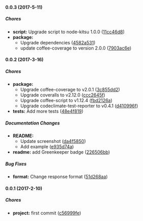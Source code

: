 #### 0.0.3 (2017-5-11)

##### Chores

* **script:** Upgrade script to node-kitsu 1.0.0 ([11cc46d8](https://github.com/lgaticaq/hubot-kitsu/commit/11cc46d84845aa64728f6ec002e87970407e80aa))
* **package:**
  * Upgrade dependencies ([4582a531](https://github.com/lgaticaq/hubot-kitsu/commit/4582a53150a9e1f05d699bf4ef8b51b5f834bf0b))
  * update coffee-coverage to version 2.0.0 ([7903ac6e](https://github.com/lgaticaq/hubot-kitsu/commit/7903ac6e6df5b6f0d048b91eac9f00278b34c9fa))

#### 0.0.2 (2017-3-16)

##### Chores

* **package:**
  * Upgrade coffee-coverage to v2.0.1 ([3c855dd2](https://github.com/lgaticaq/hubot-kitsu/commit/3c855dd21bdcd16375be7a05371f82890e276c4a))
  * Upgrade coveralls to v2.12.0 ([ccc2645f](https://github.com/lgaticaq/hubot-kitsu/commit/ccc2645fbfeb9a54094d0c46b4e7b65cce9c110e))
  * Upgrade coffee-script to v1.12.4 ([fbd2126a](https://github.com/lgaticaq/hubot-kitsu/commit/fbd2126a5e98442df2fc50486f491faa3d3fea72))
  * Upgrade codeclimate-test-reporter to v0.4.1 ([d410996f](https://github.com/lgaticaq/hubot-kitsu/commit/d410996fc3efdfac2e893c251228d72fb14f9b48))
* **tests:** Add more tests ([48e4f819](https://github.com/lgaticaq/hubot-kitsu/commit/48e4f8197d82fc7160bac13035bbd173a9caee58))

##### Documentation Changes

* **README:**
  * Update screenshot ([da4f5850](https://github.com/lgaticaq/hubot-kitsu/commit/da4f585012cb166c7b5d76f864dc3f691177264b))
  * Add example ([e935d74a](https://github.com/lgaticaq/hubot-kitsu/commit/e935d74a30e7494d0845d476133fc79261f8330d))
* **readme:** add Greenkeeper badge ([226506bb](https://github.com/lgaticaq/hubot-kitsu/commit/226506bb1921e2103a9e53090e8ce53a2822c517))

##### Bug Fixes

* **format:** Change response format ([51d268aa](https://github.com/lgaticaq/hubot-kitsu/commit/51d268aa210df69c9ca6ed9a8f14156ac84189b8))

#### 0.0.1 (2017-2-10)

##### Chores

* **project:** first commit ([c56999fe](https://github.com/lgaticaq/hubot-kitsu/commit/c56999fe561b9ab02cbdc32625cfb53adefd2cba))

